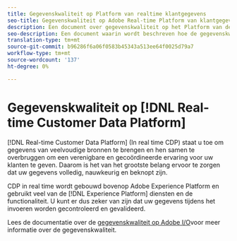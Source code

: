 ```yaml
---
title: Gegevenskwaliteit op Platform van realtime klantgegevens
seo-title: Gegevenskwaliteit op Adobe Real-time Platform van klantgegevens
description: Een document over gegevenskwaliteit op het Platform van de Gegevens van de Klant in real time
seo-description: Een document waarin wordt beschreven hoe de gegevenskwaliteit werkt door batch- en gegevensinvoer op het Adobe Real-time Platform van klantgegevens
translation-type: tm+mt
source-git-commit: b96286f6a06f0583b45343a513ee64f0025d79a7
workflow-type: tm+mt
source-wordcount: '137'
ht-degree: 0%

---
```



# Gegevenskwaliteit op [!DNL Real-time Customer Data Platform]

[!DNL Real-time Customer Data Platform] (In real time CDP) staat u toe om gegevens van veelvoudige bronnen te brengen en hen samen te overbruggen om een verenigbare en gecoördineerde ervaring voor uw klanten te geven. Daarom is het van het grootste belang ervoor te zorgen dat uw gegevens volledig, nauwkeurig en beknopt zijn.

CDP in real time wordt gebouwd bovenop Adobe Experience Platform en gebruikt veel van de [!DNL Experience Platform] diensten en de functionaliteit. U kunt er dus zeker van zijn dat uw gegevens tijdens het invoeren worden gecontroleerd en gevalideerd.

Lees de documentatie over de [gegevenskwaliteit op Adobe I/O](../../ingestion/quality/overview.md)voor meer informatie over de gegevenskwaliteit.